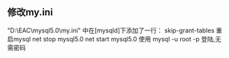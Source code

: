 ## 修改my.ini
"D:\EAC\mysql5.0\my.ini" 中在[mysqld]下添加了一行：
skip-grant-tables
重启mysql
net stop mysql5.0 
net start mysql5.0 
使用 mysql -u root -p 登陆,无需密码
